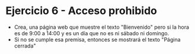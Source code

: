 # Ejercicio 6 - Acceso prohibido

- Crea, una página web que muestre el texto "Bienvenido" pero si la hora es de 9:00 a 14:00 y es un día que no es ni sábado ni domingo.
- Si no se cumple esa premisa, entonces se mostrará el texto "Página cerrada"
